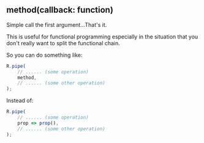 ## method(callback: function)

Simple call the first argument...That's it.

This is useful for functional programming especially in the situation that you don't really want to split the 
functional chain.

So you can do something like:

```js
R.pipe(
    // ...... (some operation)
    method,
    // ...... (some other operation)
);
```

Instead of:

```js
R.pipe(
    // ...... (some operation)
    prop => prop(),
    // ...... (some other operation)
);
```
